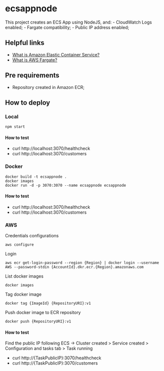 # ecsappnode

This project creates an ECS App using NodeJS, and:
    - CloudWatch Logs enabled;
    - Fargate compatibility;
    - Public IP address enabled;

## Helpful links

- [What is Amazon Elastic Container Service?][1]
- [What is AWS Fargate?][2]

[1]: https://docs.aws.amazon.com/AmazonECS/latest/developerguide/Welcome.html
[2]: https://docs.aws.amazon.com/AmazonECS/latest/userguide/what-is-fargate.html

## Pre requirements

- Repository created in Amazon ECR;

## How to deploy

### Local

```
npm start
```

#### How to test

- curl http://localhost:3070/healthcheck
- curl http://localhost:3070/customers

### Docker

```
docker build -t ecsappnode .
docker images
docker run -d -p 3070:3070 --name ecsappnode ecsappnode
```

#### How to test

- curl http://localhost:3070/healthcheck
- curl http://localhost:3070/customers

### AWS

Credentials configurations
```
aws configure
```

Login
```
aws ecr get-login-password --region {Region} | docker login --username AWS --password-stdin {AccountId}.dkr.ecr.{Region}.amazonaws.com 
```

List docker images
```
docker images
```

Tag docker image
```
docker tag {ImageId} {RepositoryURI}:v1
```

Push docker image to ECR repository
```
docker push {RepositoryURI}:v1
```

#### How to test

Find the public IP following ECS -> Cluster created > Service created > Configuration and tasks tab > Task running

- curl http://{TaskPublicIP}:3070/healthcheck
- curl http://{TaskPublicIP}:3070/customers